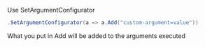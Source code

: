 Use SetArgumentConfigurator

```csharp
.SetArgumentConfigurator(a => a.Add("custom-argument=value"))
```

What you put in Add will be added to the arguments executed

